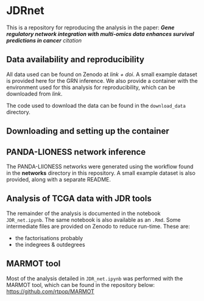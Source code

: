 # JDRnet
This is a repository for reproducing the analysis in the paper: ***Gene regulatory network integration with multi-omics data enhances survival predictions in cancer*** *citation*

## Data availability and reproducibility
All data used can be found on Zenodo at *link + doi*. A small example dataset is provided here for the GRN inference. We also provide a container with the environment used for this analysis for reproducibility, which can be downloaded from *link*.

The code used to download the data can be found in the `download_data` directory.

## Downloading and setting up the container


## PANDA-LIONESS network inference
The PANDA-LIIONESS networks were generated using the workflow found in the **networks** directory in this repository. A small example dataset is also provided, along with a separate README.

## Analysis of TCGA data with JDR tools
The remainder of the analysis is documented in the notebook `JDR_net.ipynb`. The same notebook is also available as an `.Rmd`. Some intermediate files are provided on Zenodo to reduce run-time. These are:
* the factorisations probably
* the indegrees & outdegrees
  
## MARMOT tool
Most of the analysis detailed in `JDR_net.ipynb` was performed with the MARMOT tool, which can be found in the repository below:
https://github.com/rtpop/MARMOT
